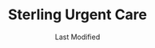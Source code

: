 ---
layout: location-page
date: Last Modified
description: "Local COVID-19 testing is available at Sterling Urgent Care in Afton, Wyoming, USA."
permalink: "locations/wyoming/afton/sterling-urgent-care-4/"
tags:
  - locations
  - wyoming
title: Sterling Urgent Care
uniqueName: sterling-urgent-care-4
state: Wyoming
stateAbbr: WY
hood: "Afton"
address: "47 Doc Perkes Ave"
city: "Afton"
zip: "83110"
zipsNearby: "83110 83112 83118 83128 83111 83113 82922 83114 82925 83115 83119 83120 83122 83001 83002 83025 83123 82941 83126 83127 83014 83217 83223 83238 83239 83241 83283 83428 83246 83220 83254 83233 83261 83263 83272 83287 83230 83276 83285 83281 83449 84028" 
mapUrl: "http://maps.apple.com/?q=Sterling+Urgent+Care&address=47+Doc+Perkes+Ave,Afton,Wyoming,83110"
locationType: Walk-in
phone: "307-885-3637"
website: "https://www.sterlingurgentcare.com/coronavirus-covid-19/"
onlineBooking: undefined
closed: undefined
closedUpdate: April 21st, 2020
notes: "By appointment only. Limited test kits available."
days: M-Sat
hours: 8AM-8PM
ctaMessage: Learn more
ctaUrl: "https://www.sterlingurgentcare.com/coronavirus-covid-19/"
---